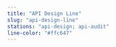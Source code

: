 ```yaml
---
title: "API Design Line"
slug: "api-design-line"
stations: "api-design; api-audit"
line-color: "#ffc647"
---
```


